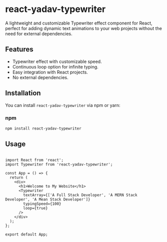 # react-yadav-typewriter

A lightweight and customizable Typewriter effect component for React, perfect for adding dynamic text animations to your web projects without the need for external dependencies.

## Features

- Typewriter effect with customizable speed.
- Continuous loop option for infinite typing.
- Easy integration with React projects.
- No external dependencies.

## Installation

You can install `react-yadav-typewriter` via npm or yarn:

### npm

```bash
npm install react-yadav-typewriter
```

## Usage

```

import React from 'react';
import Typewriter from 'react-yadav-typewriter';

const App = () => {
  return (
    <div>
      <h1>Welcome to My Website</h1>
      <Typewriter
        textArray={['A Full Stack Developer', 'A MERN Stack Developer', 'A Mean Stack Developer']}
        typingSpeed={100}
        loop={true}
      />
    </div>
  );
};

export default App;


```
